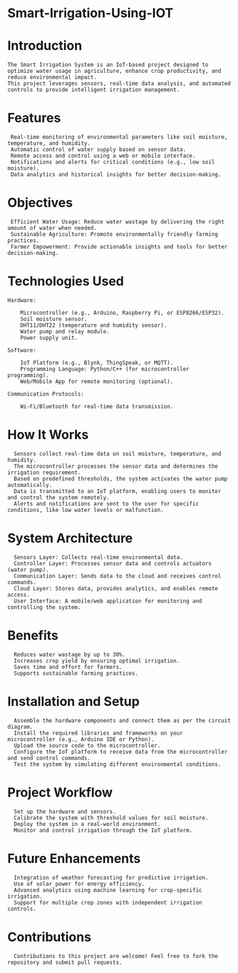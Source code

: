 # Smart-Irrigation-Using-IOT

# Introduction
    The Smart Irrigation System is an IoT-based project designed to optimize water usage in agriculture, enhance crop productivity, and reduce environmental impact. 
    This project leverages sensors, real-time data analysis, and automated controls to provide intelligent irrigation management.

# Features
     Real-time monitoring of environmental parameters like soil moisture, temperature, and humidity.
     Automatic control of water supply based on sensor data.
     Remote access and control using a web or mobile interface.
     Notifications and alerts for critical conditions (e.g., low soil moisture).
     Data analytics and historical insights for better decision-making.
# Objectives
     Efficient Water Usage: Reduce water wastage by delivering the right amount of water when needed.
     Sustainable Agriculture: Promote environmentally friendly farming practices.
     Farmer Empowerment: Provide actionable insights and tools for better decision-making.
# Technologies Used
    Hardware:

        Microcontroller (e.g., Arduino, Raspberry Pi, or ESP8266/ESP32).
        Soil moisture sensor.
        DHT11/DHT22 (temperature and humidity sensor).
        Water pump and relay module.
        Power supply unit.
        
    Software:

        IoT Platform (e.g., Blynk, ThingSpeak, or MQTT).
        Programming Language: Python/C++ (for microcontroller programming).
        Web/Mobile App for remote monitoring (optional).
        
    Communication Protocols:
    
        Wi-Fi/Bluetooth for real-time data transmission.
# How It Works
      Sensors collect real-time data on soil moisture, temperature, and humidity.
      The microcontroller processes the sensor data and determines the irrigation requirement.
      Based on predefined thresholds, the system activates the water pump automatically.
      Data is transmitted to an IoT platform, enabling users to monitor and control the system remotely.
      Alerts and notifications are sent to the user for specific conditions, like low water levels or malfunction.
# System Architecture
      Sensors Layer: Collects real-time environmental data.
      Controller Layer: Processes sensor data and controls actuators (water pump).
      Communication Layer: Sends data to the cloud and receives control commands.
      Cloud Layer: Stores data, provides analytics, and enables remote access.
      User Interface: A mobile/web application for monitoring and controlling the system.
# Benefits
      Reduces water wastage by up to 30%.
      Increases crop yield by ensuring optimal irrigation.
      Saves time and effort for farmers.
      Supports sustainable farming practices.
# Installation and Setup
      Assemble the hardware components and connect them as per the circuit diagram.
      Install the required libraries and frameworks on your microcontroller (e.g., Arduino IDE or Python).
      Upload the source code to the microcontroller.
      Configure the IoT platform to receive data from the microcontroller and send control commands.
      Test the system by simulating different environmental conditions.
# Project Workflow
      Set up the hardware and sensors.
      Calibrate the system with threshold values for soil moisture.
      Deploy the system in a real-world environment.
      Monitor and control irrigation through the IoT platform.
# Future Enhancements
      Integration of weather forecasting for predictive irrigation.
      Use of solar power for energy efficiency.
      Advanced analytics using machine learning for crop-specific irrigation.
      Support for multiple crop zones with independent irrigation controls.
# Contributions
      Contributions to this project are welcome! Feel free to fork the repository and submit pull requests.
